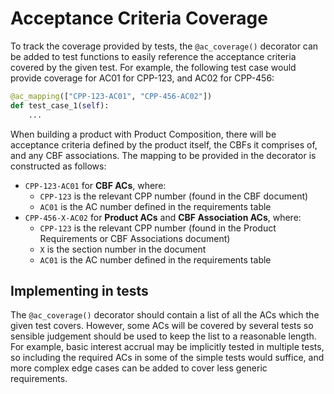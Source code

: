 # Acceptance Criteria Coverage

To track the coverage provided by tests, the `@ac_coverage()` decorator can be added to test functions to easily reference the acceptance criteria covered by the given test. For example, the following test case would provide coverage for AC01 for CPP-123, and AC02 for CPP-456:

```python
@ac_mapping(["CPP-123-AC01", "CPP-456-AC02"])
def test_case_1(self):
    ...
```

When building a product with Product Composition, there will be acceptance criteria defined by the product itself, the CBFs it comprises of, and any CBF associations. The mapping to be provided in the decorator is constructed as follows:

- `CPP-123-AC01` for **CBF ACs**, where:
  - `CPP-123` is the relevant CPP number (found in the CBF document)
  - `AC01` is the AC number defined in the requirements table
- `CPP-456-X-AC02` for **Product ACs** and **CBF Association ACs**, where:
  - `CPP-123` is the relevant CPP number (found in the Product Requirements or CBF Associations document)
  - `X` is the section number in the document
  - `AC01` is the AC number defined in the requirements table

## Implementing in tests

The `@ac_coverage()` decorator should contain a list of all the ACs which the given test covers. However, some ACs will be covered by several tests so sensible judgement should be used to keep the list to a reasonable length. For example, basic interest accrual may be implicitly tested in multiple tests, so including the required ACs in some of the simple tests would suffice, and more complex edge cases can be added to cover less generic requirements.

